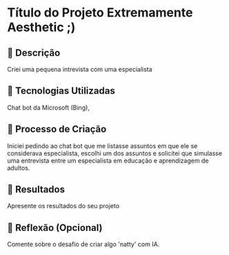 # Título do Projeto Extremamente Aesthetic ;)

## 📒 Descrição
Criei uma pequena intrevista com uma especialista 

## 🤖 Tecnologias Utilizadas
Chat bot da Microsoft (Bing),  

## 🧐 Processo de Criação
Iniciei pedindo ao chat bot que me listasse assuntos em que ele se considerava especialista, escolhi um dos assuntos e solicitei que simulasse uma entrevista entre um especialista em educação e aprendizagem de adultos.  

## 🚀 Resultados
Apresente os resultados do seu projeto

## 💭 Reflexão (Opcional)
Comente sobre o desafio de criar algo 'natty' com IA.
